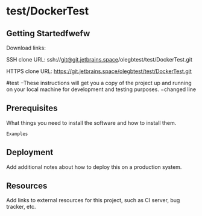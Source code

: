 # test/DockerTest



## Getting Startedfwefw

Download links:

SSH clone URL: ssh://git@git.jetbrains.space/olegbtest/test/DockerTest.git

HTTPS clone URL: https://git.jetbrains.space/olegbtest/test/DockerTest.git


#test
−These instructions will get you a copy of the project up and running on your local machine for development and testing purposes.
−changed line
## Prerequisites

What things you need to install the software and how to install them.

```
Examples
```

## Deployment

Add additional notes about how to deploy this on a production system.

## Resources

Add links to external resources for this project, such as CI server, bug tracker, etc.
